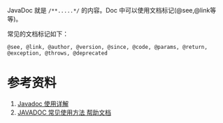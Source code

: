 JavaDoc 就是 `/**.....*/` 的内容。Doc 中可以使用文档标记(@see,@link等等)。  

常见的文档标记如下：

`@see, @link, @author, @version, @since, @code, @params, @return, @exception, @throws, @deprecated`




# 参考资料
1. [Javadoc 使用详解](https://blog.csdn.net/vbirdbest/article/details/80296136)
2. [JAVADOC 常见使用方法 帮助文档](https://www.cnblogs.com/zywf/p/4709135.html)